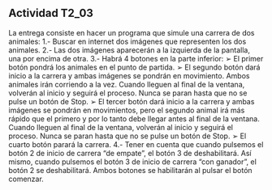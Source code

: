 ## Actividad T2_03


La entrega consiste en hacer un programa que simule una carrera de dos animales:
1.- Buscar en internet dos imágenes que representen los dos animales.
2.- Las dos imágenes aparecerán a la izquierda de la pantalla, una por encima de otra.
3.- Habrá 4 botones en la parte inferior:
➢ El primer botón pondrá los animales en el punto de partida.
➢ El segundo botón dará inicio a la carrera y ambas imágenes se pondrán en movimiento. Ambos animales
irán corriendo a la vez. Cuando lleguen al final de la ventana, volverán al inicio y seguirá el proceso.
Nunca se paran hasta que no se pulse un botón de Stop.
➢ El tercer botón dará inicio a la carrera y ambas imágenes se pondrán en movimientos, pero el segundo
animal irá más rápido que el primero y por lo tanto debe llegar antes al final de la ventana. Cuando lleguen
al final de la ventana, volverán al inicio y seguirá el proceso. Nunca se paran hasta que no se pulse un
botón de Stop.
➢ El cuarto botón parará la carrera.
4.- Tener en cuenta que cuando pulsemos el botón 2 de inicio de carrera “de empate”, el botón 3 de deshabilitará.
Así mismo, cuando pulsemos el botón 3 de inicio de carrera “con ganador”, el botón 2 se deshabilitará. Ambos
botones se habilitarán al pulsar el botón comenzar.